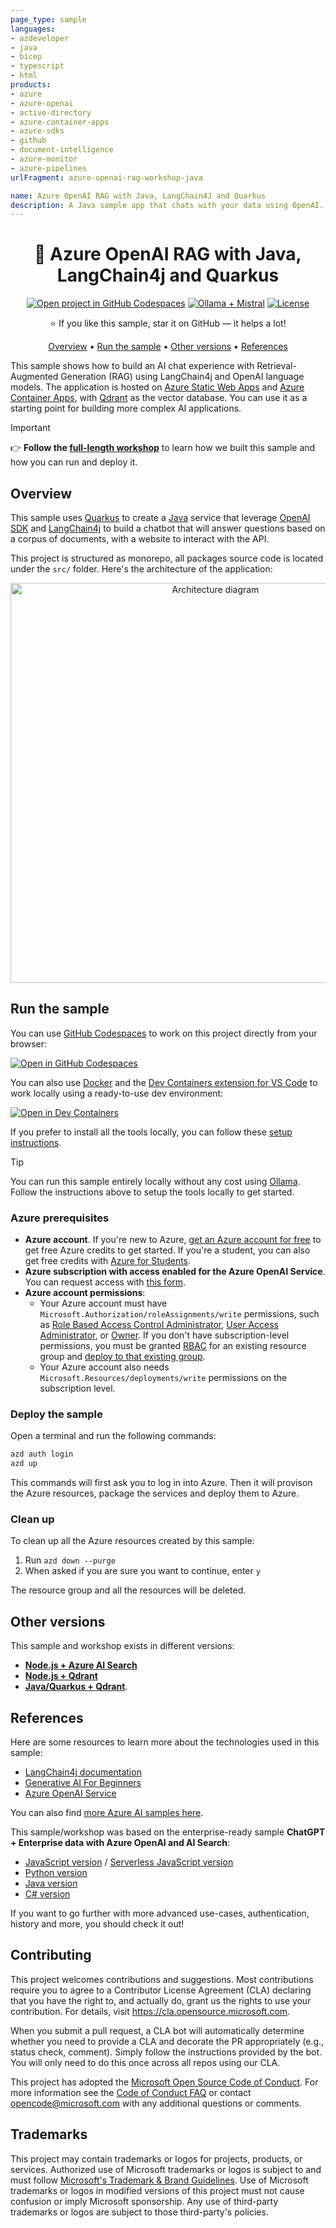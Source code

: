 ```yaml
---
page_type: sample
languages:
- azdeveloper
- java
- bicep
- typescript
- html
products:
- azure
- azure-openai
- active-directory
- azure-container-apps
- azure-sdks
- github
- document-intelligence
- azure-monitor
- azure-pipelines
urlFragment: azure-openai-rag-workshop-java

name: Azure OpenAI RAG with Java, LangChain4J and Quarkus
description: A Java sample app that chats with your data using OpenAI.
---
```

<!-- YAML front-matter schema: https://review.learn.microsoft.com/en-us/help/contribute/samples/process/onboarding?branch=main#supported-metadata-fields-for-readmemd -->

<!-- prettier-ignore -->
<div align="center">

# 🤖 Azure OpenAI RAG with Java, LangChain4j and Quarkus

[![Open project in GitHub Codespaces](https://img.shields.io/badge/Codespaces-Open-blue?style=flat-square&logo=github)](https://codespaces.new/Azure-Samples/azure-openai-rag-workshop-java?hide_repo_select=true&ref=main&quickstart=true)
[![Ollama + Mistral](https://img.shields.io/badge/Ollama-Mistral-ff7000?style=flat-square)](https://ollama.com/library/mistral)
[![License](https://img.shields.io/badge/License-MIT-yellow?style=flat-square)](LICENSE)

:star: If you like this sample, star it on GitHub — it helps a lot!

[Overview](#overview) • [Run the sample](#run-the-sample) • [Other versions](#other-versions) • [References](#references)

</div>

This sample shows how to build an AI chat experience with Retrieval-Augmented Generation (RAG) using LangChain4j and OpenAI language models. The application is hosted on [Azure Static Web Apps](https://learn.microsoft.com/azure/static-web-apps/overview) and [Azure Container Apps](https://learn.microsoft.com/azure/container-apps/overview), with [Qdrant](https://qdrant.tech/) as the vector database. You can use it as a starting point for building more complex AI applications.

> [!IMPORTANT]
> 👉 **Follow the [full-length workshop](https://aka.ms/ws/openai-rag-quarkus)** to learn how we built this sample and how you can run and deploy it.

## Overview

This sample uses [Quarkus](https://quarkus.io/) to create a [Java](https://openjdk.org/) service that leverage [OpenAI SDK](https://platform.openai.com/docs/libraries/) and [LangChain4j](https://github.com/langchain4j/langchain4j) to build a chatbot that will answer questions based on a corpus of documents, with a website to interact with the API.

This project is structured as monorepo, all packages source code is located under the `src/` folder.
Here's the architecture of the application:

<div align="center">
  <img src="./docs/assets/architecture.png" alt="Architecture diagram" width="640px" />
</div>

## Run the sample

You can use [GitHub Codespaces](https://github.com/features/codespaces) to work on this project directly from your browser:

[![Open in GitHub Codespaces](https://img.shields.io/badge/Codespaces-Open-blue?style=flat-square&logo=github)](https://codespaces.new/Azure-Samples/azure-openai-rag-workshop-java?hide_repo_select=true&ref=main&quickstart=true)

You can also use [Docker](https://www.docker.com/products/docker-desktop) and the [Dev Containers extension for VS Code](https://aka.ms/vscode/ext/devcontainer) to work locally using a ready-to-use dev environment:

[![Open in Dev Containers](https://img.shields.io/static/v1?style=flat-square&label=Dev%20Containers&message=Open&color=blue&logo=visualstudiocode)](https://vscode.dev/redirect?url=vscode://ms-vscode-remote.remote-containers/cloneInVolume?url=https://github.com/Azure-Samples/azure-openai-rag-workshop-java)

If you prefer to install all the tools locally, you can follow these [setup instructions](https://aka.ms/ws?src=gh%3AAzure-Samples%2Fazure-openai-rag-workshop-java%2Fdocs%2Fworkshop-java-quarkus.md&step=2#optional-working-locally-without-the-dev-container).

> [!TIP]
> You can run this sample entirely locally without any cost using [Ollama](https://ollama.com/). Follow the instructions above to setup the tools locally to get started.

### Azure prerequisites

- **Azure account**. If you're new to Azure, [get an Azure account for free](https://azure.microsoft.com/free) to get free Azure credits to get started. If you're a student, you can also get free credits with [Azure for Students](https://aka.ms/azureforstudents).
- **Azure subscription with access enabled for the Azure OpenAI Service**. You can request access with [this form](https://aka.ms/oaiapply).
- **Azure account permissions**:
  - Your Azure account must have `Microsoft.Authorization/roleAssignments/write` permissions, such as [Role Based Access Control Administrator](https://learn.microsoft.com/azure/role-based-access-control/built-in-roles#role-based-access-control-administrator-preview), [User Access Administrator](https://learn.microsoft.com/azure/role-based-access-control/built-in-roles#user-access-administrator), or [Owner](https://learn.microsoft.com/azure/role-based-access-control/built-in-roles#owner). If you don't have subscription-level permissions, you must be granted [RBAC](https://learn.microsoft.com/azure/role-based-access-control/built-in-roles#role-based-access-control-administrator-preview) for an existing resource group and [deploy to that existing group](docs/deploy_existing.md#resource-group).
  - Your Azure account also needs `Microsoft.Resources/deployments/write` permissions on the subscription level.

### Deploy the sample

Open a terminal and run the following commands:

```bash
azd auth login
azd up
```

This commands will first ask you to log in into Azure. Then it will provison the Azure resources, package the services and deploy them to Azure.

### Clean up

To clean up all the Azure resources created by this sample:

1. Run `azd down --purge`
2. When asked if you are sure you want to continue, enter `y`

The resource group and all the resources will be deleted.

## Other versions

This sample and workshop exists in different versions:
- [**Node.js + Azure AI Search**](https://aka.ms/ws/openai-rag)
- [**Node.js + Qdrant**](https://aka.ms/ws/openai-rag-qdrant)
- [**Java/Quarkus + Qdrant**](https://aka.ms/ws/openai-rag-quarkus).

## References

Here are some resources to learn more about the technologies used in this sample:

- [LangChain4j documentation](https://docs.langchain4j.dev/)
- [Generative AI For Beginners](https://github.com/microsoft/generative-ai-for-beginners)
- [Azure OpenAI Service](https://learn.microsoft.com/azure/ai-services/openai/overview)

You can also find [more Azure AI samples here](https://github.com/Azure-Samples/azureai-samples).

This sample/workshop was based on the enterprise-ready sample **ChatGPT + Enterprise data with Azure OpenAI and AI Search**:
- [JavaScript version](https://github.com/Azure-Samples/azure-search-openai-javascript) / [Serverless JavaScript version](https://github.com/Azure-Samples/serverless-chat-langchainjs)
- [Python version](https://github.com/Azure-Samples/azure-search-openai-demo/)
- [Java version](https://github.com/Azure-Samples/azure-search-openai-demo-java)
- [C# version](https://github.com/Azure-Samples/azure-search-openai-demo-csharp)

If you want to go further with more advanced use-cases, authentication, history and more, you should check it out!

## Contributing

This project welcomes contributions and suggestions. Most contributions require you to agree to a
Contributor License Agreement (CLA) declaring that you have the right to, and actually do, grant us
the rights to use your contribution. For details, visit https://cla.opensource.microsoft.com.

When you submit a pull request, a CLA bot will automatically determine whether you need to provide
a CLA and decorate the PR appropriately (e.g., status check, comment). Simply follow the instructions
provided by the bot. You will only need to do this once across all repos using our CLA.

This project has adopted the [Microsoft Open Source Code of Conduct](https://opensource.microsoft.com/codeofconduct/).
For more information see the [Code of Conduct FAQ](https://opensource.microsoft.com/codeofconduct/faq/) or
contact [opencode@microsoft.com](mailto:opencode@microsoft.com) with any additional questions or comments.

## Trademarks

This project may contain trademarks or logos for projects, products, or services. Authorized use of Microsoft
trademarks or logos is subject to and must follow
[Microsoft's Trademark & Brand Guidelines](https://www.microsoft.com/en-us/legal/intellectualproperty/trademarks/usage/general).
Use of Microsoft trademarks or logos in modified versions of this project must not cause confusion or imply Microsoft sponsorship.
Any use of third-party trademarks or logos are subject to those third-party's policies.
